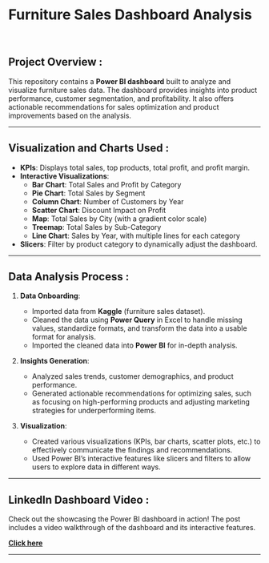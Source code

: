 # Furniture Sales Dashboard Analysis

<br>

## Project Overview :

This repository contains a **Power BI dashboard** built to analyze and visualize furniture sales data. The dashboard provides insights into product performance, customer segmentation, and profitability. It also offers actionable recommendations for sales optimization and product improvements based on the analysis.

---

## Visualization and Charts Used :

- **KPIs**: Displays total sales, top products, total profit, and profit margin.
- **Interactive Visualizations**:
  - **Bar Chart**: Total Sales and Profit by Category
  - **Pie Chart**: Total Sales by Segment
  - **Column Chart**: Number of Customers by Year
  - **Scatter Chart**: Discount Impact on Profit
  - **Map**: Total Sales by City (with a gradient color scale)
  - **Treemap**: Total Sales by Sub-Category
  - **Line Chart**: Sales by Year, with multiple lines for each category
- **Slicers**: Filter by product category to dynamically adjust the dashboard.

---

## Data Analysis Process :

1. **Data Onboarding**: 
   - Imported data from **Kaggle** (furniture sales dataset).
   - Cleaned the data using **Power Query** in Excel to handle missing values, standardize formats, and transform the data into a usable format for analysis.
   - Imported the cleaned data into **Power BI** for in-depth analysis.

2. **Insights Generation**: 
   - Analyzed sales trends, customer demographics, and product performance.
   - Generated actionable recommendations for optimizing sales, such as focusing on high-performing products and adjusting marketing strategies for underperforming items.

3. **Visualization**:
   - Created various visualizations (KPIs, bar charts, scatter plots, etc.) to effectively communicate the findings and recommendations.
   - Used Power BI’s interactive features like slicers and filters to allow users to explore data in different ways.

---

## LinkedIn Dashboard Video :

Check out the showcasing the Power BI dashboard in action! The post includes a video walkthrough of the dashboard and its interactive features.

**[Click here](https://www.linkedin.com/posts/ojal-paturday-7246ab321_powerbi-dataanalysis-businessintelligence-activity-7293314617492041729-Qmot?utm_source=share&utm_medium=member_desktop)**

---
